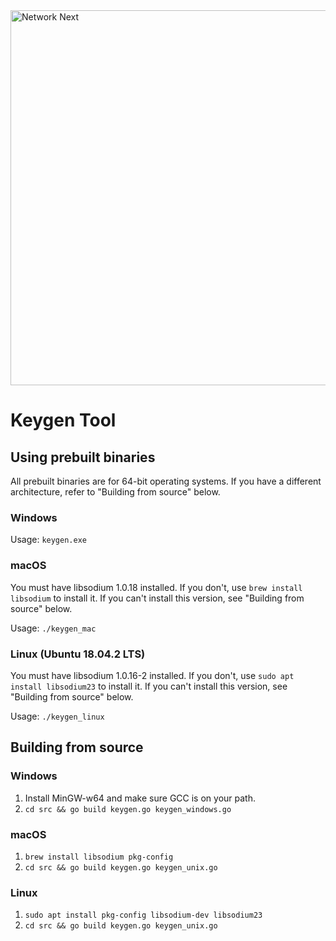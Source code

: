 <img src="https://static.wixstatic.com/media/799fd4_0512b6edaeea4017a35613b4c0e9fc0b~mv2.jpg/v1/fill/w_1200,h_140,al_c,q_80,usm_0.66_1.00_0.01/networknext_logo_colour_black_RGB_tightc.jpg" alt="Network Next" width="600"/>

<br>

# Keygen Tool

## Using prebuilt binaries

All prebuilt binaries are for 64-bit operating systems. If you have a different architecture, refer to "Building from source" below.

### Windows

Usage: `keygen.exe`

### macOS

You must have libsodium 1.0.18 installed. If you don't, use `brew install libsodium` to install it. If you can't install this version, see "Building from source" below.

Usage: `./keygen_mac`

### Linux (Ubuntu 18.04.2 LTS)

You must have libsodium 1.0.16-2 installed. If you don't, use `sudo apt install libsodium23` to install it. If you can't install this version, see "Building from source" below.

Usage: `./keygen_linux`

## Building from source

### Windows

1. Install MinGW-w64 and make sure GCC is on your path.
2. `cd src && go build keygen.go keygen_windows.go`

### macOS

1. `brew install libsodium pkg-config`
2. `cd src && go build keygen.go keygen_unix.go`

### Linux

1. `sudo apt install pkg-config libsodium-dev libsodium23`
2. `cd src && go build keygen.go keygen_unix.go`
